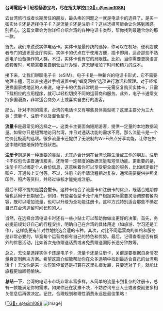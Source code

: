**台湾電話卡 | 轻松畅游宝岛，尽在指尖掌控[[TG💪+ @esim1088](https://t.me/s/esim1088)]**

去台湾旅行或者长期居住的朋友，最头疼的问题之一就是电话卡的选择了。是买一张实体卡还是选择电子卡？是流量卡还是注册卡？这些选择可能会让你感到困惑。别担心，这篇文章会为你详细介绍台湾的各种电话卡类型，帮你找到最适合你的那一款。

首先，我们来说说实体电话卡。实体卡是最传统的选择，你可以在机场、便利店或者专门的通讯营业厅购买。实体卡的优点在于使用方便，插卡即用，适合那些不熟悉电子设备操作的人群。不过，实体卡也有它的局限性。比如，当你需要更换语言或套餐时，可能需要亲自到营业厅办理，这无疑增加了时间和精力的成本。

接下来，让我们聊聊电子卡（eSIM）。电子卡是一种新兴的电话卡形式，它不需要物理卡槽，可以直接通过手机设置中的“蜂窝网络”选项进行激活和管理。对于经常更换国家或地区的人来说，电子卡的优势非常明显——无需反复购买实体卡，只需下载相应的应用程序，就可以轻松切换不同的运营商和服务。此外，电子卡通常支持多国漫游，非常适合商务人士或喜欢自由行的游客。

那么，针对不同的需求，台湾的电话卡又有哪些具体类型呢？这里主要分为三大类：流量卡、注册卡以及混合型卡。

**流量卡**是最常见的选择之一。这类卡主要面向短期游客，提供一定量的本地数据流量。如果你只是短暂地访问台湾，并且对通话功能的需求不高，那么流量卡是一个性价比极高的选项。很多流量卡还提供了无限制的Wi-Fi热点分享功能，让你在旅途中随时随地保持在线状态。

**注册卡**则是另一种重要的类型，尤其适合计划在台湾长期生活或工作的朋友。注册卡不仅包含语音通话服务，还附带一定额度的数据流量和短信功能。更重要的是，注册卡可以绑定个人身份信息，这意味着你可以享受更全面的服务，比如绑定银行账户、开通线上支付等。不过，注册卡的申请流程相对复杂，通常需要提供护照复印件、照片等资料，并经过审核才能完成注册。

最后不得不提的是**混合型卡**。这种卡结合了流量卡和注册卡的优点，既适合短期停留也适用于长期居住。例如，有些混合型卡允许用户根据实际需要灵活调整套餐内容，既可以增加流量，也可以升级为全功能注册卡。这种方式特别适合那些不确定自己在台湾逗留时间长短的人。

当然，在选择台湾电话卡时还有一些小贴士可以帮助你做出更好的决策。首先，务必提前规划好自己的行程安排，明确自己在台湾的具体用途（如旅游、学习还是工作），这样能更有针对性地挑选合适的卡种。其次，对比不同运营商的价格和服务是非常必要的，毕竟每个运营商都有自己的特色和优势。最后，记得查看是否有额外的优惠活动，比如首次充值赠送话费或者免费赠送国际长途分钟数等。

总之，无论是选择实体卡还是电子卡，流量卡还是注册卡，关键是要根据自身情况量身定制解决方案。希望这篇介绍能帮助你在众多选项中找到最适合自己的台湾电话卡！无论你是来一次短暂停留还是打算在这里扎根发展，只要选对了卡，就能让旅程更加顺畅愉快。

**总结一下**，台湾的电话卡市场非常丰富多样，从简单的流量卡到复杂的注册卡，总有一款能满足你的需求。如果你还在犹豫不决，不妨咨询专业人士或者查阅更多相关信息后再做决定。记住，合理规划和理性消费永远是最佳策略！

[[TG💪+ @esim1088](https://t.me/s/esim1088) ![Image](https://i.postimg.cc/4NQfJmqS/Snipaste-2025-05-13-00-14-12.png)]